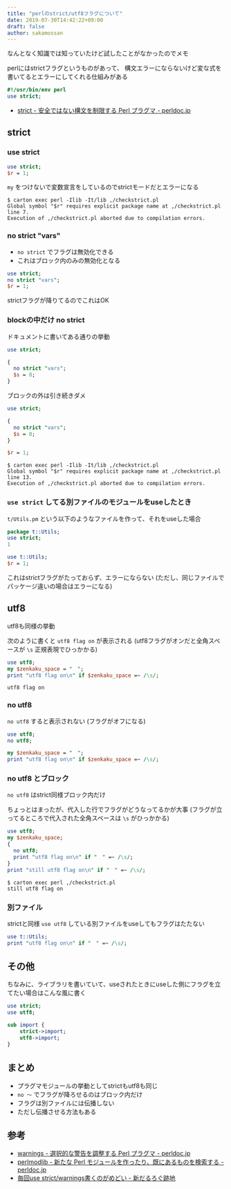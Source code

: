 ```yaml
---
title: "perlのstrict/utf8フラグについて"
date: 2019-07-30T14:42:22+09:00
draft: false
author: sakamossan
---
```


なんとなく知識では知っていたけど試したことがなかったのでメモ

perlにはstrictフラグというものがあって、
構文エラーにならないけど変な式を書いてるとエラーにしてくれる仕組みがある

```perl
#!/usr/bin/env perl
use strict;
```

- [strict - 安全ではない構文を制限する Perl プラグマ - perldoc.jp](https://perldoc.jp/docs/perl/strict.pod)


## strict

### use strict

```perl
use strict;
$r = 1;
```

`my` をつけないで変数宣言をしているのでstrictモードだとエラーになる

```console
$ carton exec perl -Ilib -It/lib ,/checkstrict.pl
Global symbol "$r" requires explicit package name at ,/checkstrict.pl line 7.
Execution of ,/checkstrict.pl aborted due to compilation errors.
```


### no strict "vars"

- `no strict` でフラグは無効化できる
- これはブロック内のみの無効化となる

```perl
use strict;
no strict "vars";
$r = 1;
```

strictフラグが降りてるのでこれはOK


### blockの中だけ no strict

ドキュメントに書いてある通りの挙動

```perl
use strict;

{
  no strict "vars";
  $s = 0;
}
```

ブロックの外は引き続きダメ

```perl
use strict;

{
  no strict "vars";
  $s = 0;
}

$r = 1;
```

```console
$ carton exec perl -Ilib -It/lib ,/checkstrict.pl
Global symbol "$r" requires explicit package name at ,/checkstrict.pl line 13.
Execution of ,/checkstrict.pl aborted due to compilation errors.
```

### `use strict` してる別ファイルのモジュールをuseしたとき

`t/Utils.pm` という以下のようなファイルを作って、それをuseした場合

```perl
package t::Utils;
use strict;
1
```

```perl
use t::Utils;
$r = 1;
```

これはstrictフラグがたっておらず、エラーにならない
(ただし、同じファイルでパッケージ違いの場合はエラーになる)


## utf8

utf8も同様の挙動

次のように書くと `utf8 flag on` が表示される
(utf8フラグがオンだと全角スペースが `\s` 正規表現でひっかかる)

```perl
use utf8;
my $zenkaku_space = "　";
print "utf8 flag on\n" if $zenkaku_space =~ /\s/;
```

```console
utf8 flag on
```

### no utf8

`no utf8` すると表示されない (フラグがオフになる)

```perl
use utf8;
no utf8;

my $zenkaku_space = "　";
print "utf8 flag on\n" if $zenkaku_space =~ /\s/;
```

### no utf8 とブロック

`no utf8` はstrict同様ブロック内だけ

ちょっとはまったが、代入した行でフラグがどうなってるかが大事
(フラグが立ってるところで代入された全角スペースは `\s` がひっかかる)

```perl
use utf8;
my $zenkaku_space;
{
  no utf8;
  print "utf8 flag on\n" if "　" =~ /\s/;
}
print "still utf8 flag on\n" if "　" =~ /\s/;
```

```console
$ carton exec perl ,/checkstrict.pl
still utf8 flag on
```

### 別ファイル

strictと同様
`use utf8` している別ファイルをuseしてもフラグはたたない

```perl
use t::Utils;
print "utf8 flag on\n" if "　" =~ /\s/;
```

## その他

ちなみに、ライブラリを書いていて、useされたときにuseした側にフラグを立てたい場合はこんな風に書く

```perl
use strict;
use utf8;

sub import {
    strict->import;
    utf8->import;
}
```

## まとめ

- プラグマモジュールの挙動としてstrictもutf8も同じ
- `no 〜` でフラグが降ろせるのはブロック内だけ
- フラグは別ファイルには伝播しない
- ただし伝播させる方法もある


## 参考

- [warnings - 選択的な警告を調整する Perl プラグマ - perldoc.jp](http://perldoc.jp/docs/perl/warnings.pod)
- [perlmodlib - 新たな Perl モジュールを作ったり、既にあるものを検索する - perldoc.jp](https://perldoc.jp/docs/perl/5.10.1/perlmodlib.pod#Pragmatic32Modules)
- [毎回use strict/warnings書くのがめどい - 新だるろぐ跡地](https://foosin.hatenablog.com/entry/20090326/1238078061)
